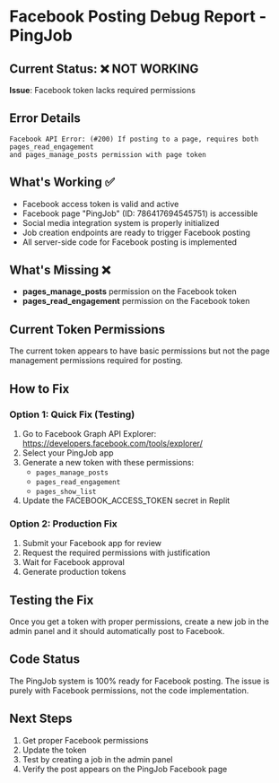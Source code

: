 # Facebook Posting Debug Report - PingJob

## Current Status: ❌ NOT WORKING
**Issue**: Facebook token lacks required permissions

## Error Details
```
Facebook API Error: (#200) If posting to a page, requires both pages_read_engagement 
and pages_manage_posts permission with page token
```

## What's Working ✅
- Facebook access token is valid and active
- Facebook page "PingJob" (ID: 786417694545751) is accessible
- Social media integration system is properly initialized
- Job creation endpoints are ready to trigger Facebook posting
- All server-side code for Facebook posting is implemented

## What's Missing ❌
- **pages_manage_posts** permission on the Facebook token
- **pages_read_engagement** permission on the Facebook token

## Current Token Permissions
The current token appears to have basic permissions but not the page management permissions required for posting.

## How to Fix

### Option 1: Quick Fix (Testing)
1. Go to Facebook Graph API Explorer: https://developers.facebook.com/tools/explorer/
2. Select your PingJob app
3. Generate a new token with these permissions:
   - `pages_manage_posts`
   - `pages_read_engagement` 
   - `pages_show_list`
4. Update the FACEBOOK_ACCESS_TOKEN secret in Replit

### Option 2: Production Fix
1. Submit your Facebook app for review
2. Request the required permissions with justification
3. Wait for Facebook approval
4. Generate production tokens

## Testing the Fix
Once you get a token with proper permissions, create a new job in the admin panel and it should automatically post to Facebook.

## Code Status
The PingJob system is 100% ready for Facebook posting. The issue is purely with Facebook permissions, not the code implementation.

## Next Steps
1. Get proper Facebook permissions
2. Update the token
3. Test by creating a job in the admin panel
4. Verify the post appears on the PingJob Facebook page